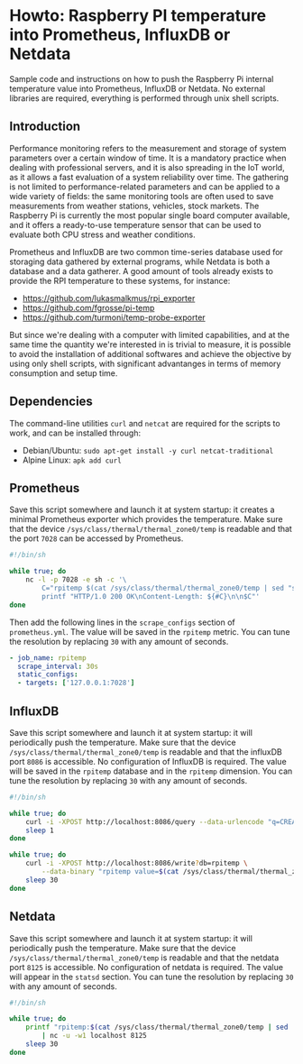 
# Howto: Raspberry PI temperature into Prometheus, InfluxDB or Netdata

Sample code and instructions on how to push the Raspberry Pi internal temperature value into Prometheus, InfluxDB or Netdata. No external libraries are required, everything is performed through unix shell scripts.

## Introduction

Performance monitoring refers to the measurement and storage of system parameters over a certain window of time. It is a mandatory practice when dealing with professional servers, and it is also spreading in the IoT world, as it allows a fast evaluation of a system reliability over time. The gathering is not limited to performance-related parameters and can be applied to a wide variety of fields: the same monitoring tools are often used to save measurements from weather stations, vehicles, stock markets. The Raspberry Pi is currently the most popular single board computer available, and it offers a ready-to-use temperature sensor that can be used to evaluate both CPU stress and weather conditions.

Prometheus and InfluxDB are two common time-series database used for storaging data gathered by external programs, while Netdata is both a database and a data gatherer. A good amount of tools already exists to provide the RPI temperature to these systems, for instance:
* https://github.com/lukasmalkmus/rpi_exporter
* https://github.com/fgrosse/pi-temp
* https://github.com/turmoni/temp-probe-exporter

But since we're dealing with a computer with limited capabilities, and at the same time the quantity we're interested in is trivial to measure, it is possible to avoid the installation of additional softwares and achieve the objective by using only shell scripts, with significant advantanges in terms of memory consumption and setup time.

## Dependencies

The command-line utilities `curl` and `netcat` are required for the scripts to work, and can be installed through:
* Debian/Ubuntu: `sudo apt-get install -y curl netcat-traditional`
* Alpine Linux: `apk add curl`

## Prometheus

Save this script somewhere and launch it at system startup: it creates a minimal Prometheus exporter which provides the temperature. Make sure that the device `/sys/class/thermal/thermal_zone0/temp` is readable and that the port `7028` can be accessed by Prometheus.

```bash
#!/bin/sh

while true; do
    nc -l -p 7028 -e sh -c '\
        C="rpitemp $(cat /sys/class/thermal/thermal_zone0/temp | sed "s/\([0-9]\{2\}\)/\1./")"; \
        printf "HTTP/1.0 200 OK\nContent-Length: ${#C}\n\n$C"'
done
```

Then add the following lines in the `scrape_configs` section of `prometheus.yml`. The value will be saved in the `rpitemp` metric. You can tune the resolution by replacing `30` with any amount of seconds.

```yaml
- job_name: rpitemp
  scrape_interval: 30s
  static_configs:
  - targets: ['127.0.0.1:7028']
```

## InfluxDB

Save this script somewhere and launch it at system startup: it will periodically push the temperature. Make sure that the device `/sys/class/thermal/thermal_zone0/temp` is readable and that the influxDB port `8086` is accessible. No configuration of InfluxDB is required. The value will be saved in the `rpitemp` database and in the `rpitemp` dimension. You can tune the resolution by replacing `30` with any amount of seconds.

```bash
#!/bin/sh

while true; do
    curl -i -XPOST http://localhost:8086/query --data-urlencode "q=CREATE DATABASE rpitemp" && break
    sleep 1
done

while true; do
    curl -i -XPOST http://localhost:8086/write?db=rpitemp \
        --data-binary "rpitemp value=$(cat /sys/class/thermal/thermal_zone0/temp | sed 's/\([0-9]\{2\}\)/\1./')"
    sleep 30
done
```

## Netdata

Save this script somewhere and launch it at system startup: it will periodically push the temperature. Make sure that the device `/sys/class/thermal/thermal_zone0/temp` is readable and that the netdata port `8125` is accessible. No configuration of netdata is required. The value will appear in the `statsd` section. You can tune the resolution by replacing `30` with any amount of seconds.

```bash
#!/bin/sh

while true; do
    printf "rpitemp:$(cat /sys/class/thermal/thermal_zone0/temp | sed 's/\([0-9]\{2\}\)/\1./')|g\n" \
        | nc -u -w1 localhost 8125
    sleep 30
done
```
